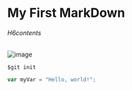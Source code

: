 # My First MarkDown
###### H6contents

![image](https://my.alfred.edu/zoom/_images/fall-drone-shot.jpg)

```
$git init
```

``` javascript
var myVar = "Hello, world!";
```
